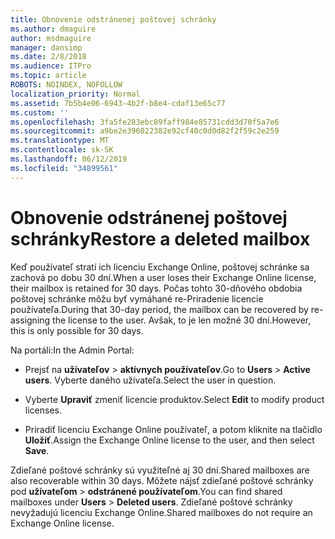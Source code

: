 ```yaml
---
title: Obnovenie odstránenej poštovej schránky
ms.author: dmaguire
author: msdmaguire
manager: dansimp
ms.date: 2/8/2018
ms.audience: ITPro
ms.topic: article
ROBOTS: NOINDEX, NOFOLLOW
localization_priority: Normal
ms.assetid: 7b5b4e06-6943-4b2f-b8e4-cdaf13e65c77
ms.custom: ''
ms.openlocfilehash: 3fa5fe283ebc89faff984e85731cdd3d70f5a7e6
ms.sourcegitcommit: a9be2e396022382e92cf40c0d0d82f2f59c2e259
ms.translationtype: MT
ms.contentlocale: sk-SK
ms.lasthandoff: 06/12/2019
ms.locfileid: "34899561"
---
```

# <a name="restore-a-deleted-mailbox"></a><span data-ttu-id="0234b-102">Obnovenie odstránenej poštovej schránky</span><span class="sxs-lookup"><span data-stu-id="0234b-102">Restore a deleted mailbox</span></span>

<span data-ttu-id="0234b-103">Keď používateľ stratí ich licenciu Exchange Online, poštovej schránke sa zachová po dobu 30 dní.</span><span class="sxs-lookup"><span data-stu-id="0234b-103">When a user loses their Exchange Online license, their mailbox is retained for 30 days.</span></span> <span data-ttu-id="0234b-104">Počas tohto 30-dňového obdobia poštovej schránke môžu byť vymáhané re-Priradenie licencie používateľa.</span><span class="sxs-lookup"><span data-stu-id="0234b-104">During that 30-day period, the mailbox can be recovered by re-assigning the license to the user.</span></span> <span data-ttu-id="0234b-105">Avšak, to je len možné 30 dní.</span><span class="sxs-lookup"><span data-stu-id="0234b-105">However, this is only possible for 30 days.</span></span>
  
<span data-ttu-id="0234b-106">Na portáli:</span><span class="sxs-lookup"><span data-stu-id="0234b-106">In the Admin Portal:</span></span>
  
- <span data-ttu-id="0234b-107">Prejsť na **užívateľov** \> **aktívnych používateľov**.</span><span class="sxs-lookup"><span data-stu-id="0234b-107">Go to **Users** \> **Active users**.</span></span> <span data-ttu-id="0234b-108">Vyberte daného užívateľa.</span><span class="sxs-lookup"><span data-stu-id="0234b-108">Select the user in question.</span></span>

- <span data-ttu-id="0234b-109">Vyberte **Upraviť** zmeniť licencie produktov.</span><span class="sxs-lookup"><span data-stu-id="0234b-109">Select **Edit** to modify product licenses.</span></span>

- <span data-ttu-id="0234b-110">Priradiť licenciu Exchange Online používateľ, a potom kliknite na tlačidlo **Uložiť**.</span><span class="sxs-lookup"><span data-stu-id="0234b-110">Assign the Exchange Online license to the user, and then select **Save**.</span></span>

<span data-ttu-id="0234b-111">Zdieľané poštové schránky sú využiteľné aj 30 dní.</span><span class="sxs-lookup"><span data-stu-id="0234b-111">Shared mailboxes are also recoverable within 30 days.</span></span> <span data-ttu-id="0234b-112">Môžete nájsť zdieľané poštové schránky pod **užívateľom** \> **odstránené používateľom**.</span><span class="sxs-lookup"><span data-stu-id="0234b-112">You can find shared mailboxes under **Users** \> **Deleted users**.</span></span> <span data-ttu-id="0234b-113">Zdieľané poštové schránky nevyžadujú licenciu Exchange Online.</span><span class="sxs-lookup"><span data-stu-id="0234b-113">Shared mailboxes do not require an Exchange Online license.</span></span>
  